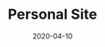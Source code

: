 ---
title: Personal Site
projectLink: https://agustinusnathaniel.com
repoLink:
description: My personal site. Built with GatsbyJS and TailwindCSS.
date: "2020-04-10"
icon: "/app_icons/coconate.png"
featured: true
appStoreLink:
playStoreLink:
stacks: 
  - gatsbyjs
  - chakra-ui
---